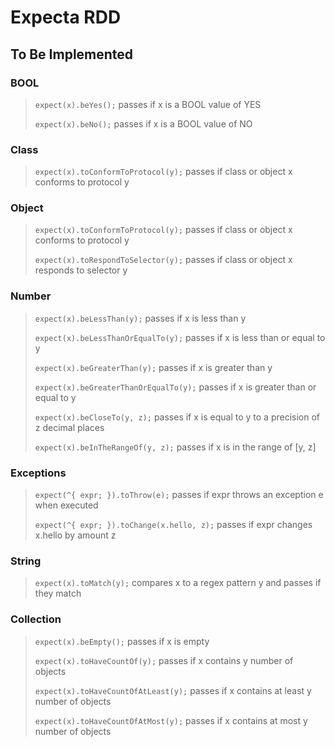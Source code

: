 # Expecta RDD

## To Be Implemented

### BOOL

>`expect(x).beYes();` passes if x is a BOOL value of YES
>
>`expect(x).beNo();` passes if x is a BOOL value of NO

### Class

>`expect(x).toConformToProtocol(y);` passes if class or object x conforms to protocol y

### Object

>`expect(x).toConformToProtocol(y);` passes if class or object x conforms to protocol y
>
>`expect(x).toRespondToSelector(y);` passes if class or object x responds to selector y

### Number

>`expect(x).beLessThan(y);` passes if x is less than y
>
>`expect(x).beLessThanOrEqualTo(y);` passes if x is less than or equal to y
>
>`expect(x).beGreaterThan(y);` passes if x is greater than y
>
>`expect(x).beGreaterThanOrEqualTo(y);` passes if x is greater than or equal to y
>
>`expect(x).beCloseTo(y, z);` passes if x is equal to y to a precision of z decimal places
>
>`expect(x).beInTheRangeOf(y, z);` passes if x is in the range of [y, z]

### Exceptions

>`expect(^{ expr; }).toThrow(e);` passes if expr throws an exception e when executed
>
>`expect(^{ expr; }).toChange(x.hello, z);` passes if expr changes x.hello by amount z

### String

>`expect(x).toMatch(y);` compares x to a regex pattern y and passes if they match

### Collection

>`expect(x).beEmpty();` passes if x is empty
>
>`expect(x).toHaveCountOf(y);` passes if x contains y number of objects
>
>`expect(x).toHaveCountOfAtLeast(y);` passes if x contains at least y number of objects
>
>`expect(x).toHaveCountOfAtMost(y);` passes if x contains at most y number of objects
